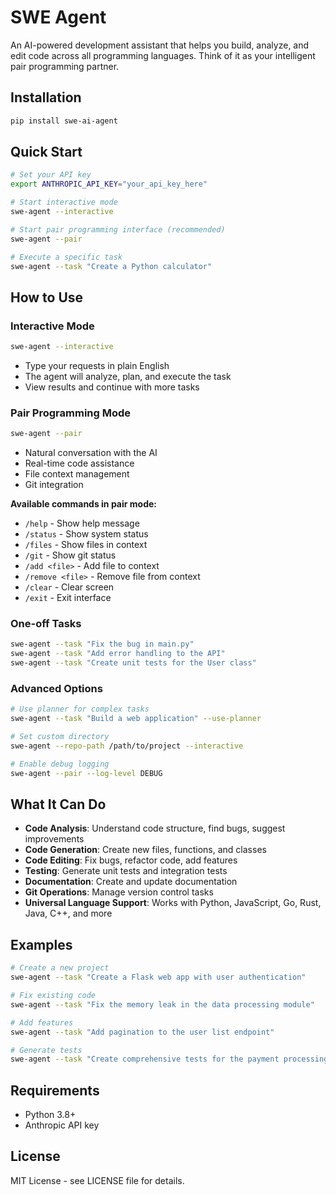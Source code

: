 # SWE Agent

An AI-powered development assistant that helps you build, analyze, and edit code across all programming languages. Think of it as your intelligent pair programming partner.

## Installation

```bash
pip install swe-ai-agent
```

## Quick Start

```bash
# Set your API key
export ANTHROPIC_API_KEY="your_api_key_here"

# Start interactive mode
swe-agent --interactive

# Start pair programming interface (recommended)
swe-agent --pair

# Execute a specific task
swe-agent --task "Create a Python calculator"
```

## How to Use

### Interactive Mode
```bash
swe-agent --interactive
```
- Type your requests in plain English
- The agent will analyze, plan, and execute the task
- View results and continue with more tasks

### Pair Programming Mode
```bash
swe-agent --pair
```
- Natural conversation with the AI
- Real-time code assistance
- File context management
- Git integration

**Available commands in pair mode:**
- `/help` - Show help message
- `/status` - Show system status
- `/files` - Show files in context
- `/git` - Show git status
- `/add <file>` - Add file to context
- `/remove <file>` - Remove file from context
- `/clear` - Clear screen
- `/exit` - Exit interface

### One-off Tasks
```bash
swe-agent --task "Fix the bug in main.py"
swe-agent --task "Add error handling to the API"
swe-agent --task "Create unit tests for the User class"
```

### Advanced Options
```bash
# Use planner for complex tasks
swe-agent --task "Build a web application" --use-planner

# Set custom directory
swe-agent --repo-path /path/to/project --interactive

# Enable debug logging
swe-agent --pair --log-level DEBUG
```

## What It Can Do

- **Code Analysis**: Understand code structure, find bugs, suggest improvements
- **Code Generation**: Create new files, functions, and classes
- **Code Editing**: Fix bugs, refactor code, add features
- **Testing**: Generate unit tests and integration tests
- **Documentation**: Create and update documentation
- **Git Operations**: Manage version control tasks
- **Universal Language Support**: Works with Python, JavaScript, Go, Rust, Java, C++, and more

## Examples

```bash
# Create a new project
swe-agent --task "Create a Flask web app with user authentication"

# Fix existing code
swe-agent --task "Fix the memory leak in the data processing module"

# Add features
swe-agent --task "Add pagination to the user list endpoint"

# Generate tests
swe-agent --task "Create comprehensive tests for the payment processing system"
```

## Requirements

- Python 3.8+
- Anthropic API key

## License

MIT License - see LICENSE file for details.